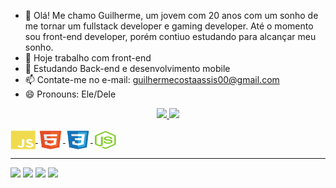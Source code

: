 - 💬 Olá! Me chamo Guilherme, um jovem com 20 anos com um sonho de me tornar um fullstack developer e gaming developer. Até o momento sou front-end developer, porém contiuo estudando para alcançar meu sonho.
- 🔭 Hoje trabalho com front-end
- 🌱 Estudando Back-end e desenvolvimento mobile
- 📫 Contate-me no e-mail: guilhermecostaassis00@gmail.com
- 😄 Pronouns: Ele/Dele

<div align="center">
  <a href="https://github.com/ocosta818">
  <img height="180em" src="https://github-readme-stats.vercel.app/api?username=ocosta818&show_icons=true&theme=dark&include_all_commits=true&count_private=true"/>
  <img height="180em" src="https://github-readme-stats.vercel.app/api/top-langs/?username=ocosta818&layout=compact&langs_count=7&theme=dark"/>
</div>
  
  <div style="display: block"><br>
  <img align="center" alt="Rafa-Js" height="30" width="40" src="https://raw.githubusercontent.com/devicons/devicon/master/icons/javascript/javascript-plain.svg">
  <img align="center" alt="Rafa-HTML" height="30" width="40" src="https://raw.githubusercontent.com/devicons/devicon/master/icons/html5/html5-original.svg">
  <img align="center" alt="Rafa-CSS" height="30" width="40" src="https://raw.githubusercontent.com/devicons/devicon/master/icons/css3/css3-original.svg">
  <img align="center" alt="Rafa-CSS" height="30" width="40" src="https://raw.githubusercontent.com/devicons/devicon/master/icons/nodejs/nodejs-original.svg">
</div>
  <hr>
  <div> 
  
  <a href="https://www.instagram.com/cguilherme_17/" target="_blank"><img src="https://img.shields.io/badge/-Instagram-%23E4405F?style=for-the-badge&logo=instagram&logoColor=white" target="_blank"></a>
 <a href="https://discord.com/channels/@me" target="_blank"><img src="https://img.shields.io/badge/Discord-7289DA?style=for-the-badge&logo=discord&logoColor=white" target="_blank"></a> 
  <a href = "https://mail.google.com/mail/u/0/?tab=rm&ogbl#inbox"><img src="https://img.shields.io/badge/-Gmail-%23333?style=for-the-badge&logo=gmail&logoColor=white" target="_blank"></a>
  <a href="https://www.linkedin.com/in/guilherme-costa-assis-b5738a222/" target="_blank"><img src="https://img.shields.io/badge/-LinkedIn-%230077B5?style=for-the-badge&logo=linkedin&logoColor=white" target="_blank"></a> 
